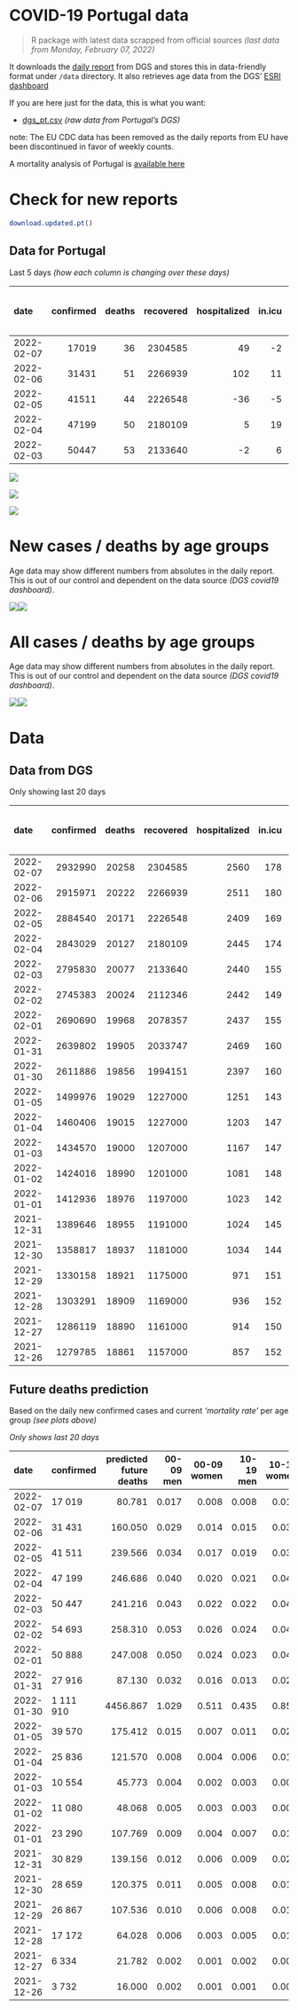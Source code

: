 COVID-19 Portugal data
================

> R package with latest data scrapped from official sources *(last data
> from Monday, February 07, 2022)*

It downloads the [daily
report](https://covid19.min-saude.pt/relatorio-de-situacao/) from DGS
and stores this in data-friendly format under `/data` directory. It also
retrieves age data from the DGS’ [ESRI
dashboard](https://covid19.min-saude.pt/ponto-de-situacao-atual-em-portugal/)

If you are here just for the data, this is what you want:

-   [dgs\_pt.csv](raw/master/data/dgs_pt.csv) *(raw data from Portugal’s
    DGS)*

note: The EU CDC data has been removed as the daily reports from EU have
been discontinued in favor of weekly counts.

A mortality analysis of Portugal is [available
here](https://averissimo.github.io/covid19-analysis/mortality.html)

# Check for new reports

``` r
download.updated.pt()
```

## Data for Portugal

Last 5 days *(how each column is changing over these days)*

| date       | confirmed | deaths | recovered | hospitalized | in.icu | first vaccine | second vaccine | confirmed m 00-09 | confirmed w 00-09 | confirmed m 10-19 | confirmed w 10-19 | confirmed m 20-29 | confirmed w 20-29 | confirmed m 30-39 | confirmed w 30-39 | confirmed m 40-49 | confirmed w 40-49 | confirmed m 50-59 | confirmed w 50-59 | confirmed m 60-69 | confirmed w 60-69 | confirmed m 70-79 | confirmed w 70-79 | confirmed m 80+ | confirmed w 80+ | death m 00-09 | death w 00-09 | death m 10-19 | death w 10-19 | death m 20-29 | death w 20-29 | death m 30-39 | death w 30-39 | death m 40-49 | death w 40-49 | death m 50-59 | death w 50-59 | death m 60-69 | death w 60-69 | death m 70-79 | death w 70-79 | death m 80+ | death w 80+ | contacts |
|:-----------|----------:|-------:|----------:|-------------:|-------:|--------------:|---------------:|------------------:|------------------:|------------------:|------------------:|------------------:|------------------:|------------------:|------------------:|------------------:|------------------:|------------------:|------------------:|------------------:|------------------:|------------------:|------------------:|----------------:|----------------:|--------------:|--------------:|--------------:|--------------:|--------------:|--------------:|--------------:|--------------:|--------------:|--------------:|--------------:|--------------:|--------------:|--------------:|--------------:|--------------:|------------:|------------:|---------:|
| 2022-02-07 |     17019 |     36 |   2304585 |           49 |     -2 |            NA |             NA |              1319 |              1221 |              1549 |              1440 |              1007 |              1227 |              1185 |              1580 |              1288 |              1722 |               673 |               891 |               401 |               526 |               243 |               293 |             171 |             259 |             0 |             0 |             0 |             0 |             0 |             0 |             0 |             0 |             0 |             0 |             1 |             0 |             4 |             2 |             3 |             3 |          12 |          11 |     1092 |
| 2022-02-06 |     31431 |     51 |   2266939 |          102 |     11 |            NA |             NA |              2225 |              2088 |              2850 |              2818 |              1952 |              2374 |              2306 |              2874 |              2357 |              3079 |              1223 |              1574 |               746 |               949 |               531 |               619 |             310 |             544 |             0 |             0 |             0 |             0 |             0 |             0 |             0 |             0 |             2 |             1 |             0 |             1 |             2 |             1 |             8 |             6 |           7 |          23 |    -1264 |
| 2022-02-05 |     41511 |     44 |   2226548 |          -36 |     -5 |            NA |             NA |              2612 |              2517 |              3635 |              3601 |              2778 |              3073 |              2988 |              3807 |              3094 |              4142 |              1648 |              2224 |              1085 |              1366 |               783 |               826 |             485 |             832 |             0 |             0 |             0 |             0 |             0 |             0 |             0 |             0 |             2 |             0 |             2 |             0 |             1 |             0 |             7 |             5 |           7 |          20 |     5359 |
| 2022-02-04 |     47199 |     50 |   2180109 |            5 |     19 |            NA |             NA |              3078 |              2995 |              4032 |              3949 |              3137 |              3622 |              3526 |              4454 |              3655 |              4741 |              1800 |              2391 |              1173 |              1488 |               781 |              1008 |             469 |             855 |             0 |             0 |             0 |             0 |             0 |             0 |             0 |             0 |             0 |             1 |             2 |             1 |             3 |             3 |             7 |             2 |          14 |          17 |     7285 |
| 2022-02-03 |     50447 |     53 |   2133640 |           -2 |      6 |            NA |             NA |              3296 |              3207 |              4319 |              4236 |              3268 |              3889 |              3838 |              4875 |              4116 |              5210 |              1878 |              2511 |              1181 |              1575 |               837 |               913 |             451 |             809 |             0 |             0 |             0 |             0 |             0 |             0 |             0 |             0 |             1 |             0 |             0 |             0 |             4 |             1 |             7 |             4 |          17 |          19 |     7365 |

![](README_files/figure-gfm/totals-1.svg)<!-- -->

![](README_files/figure-gfm/differential-1.svg)<!-- -->

![](README_files/figure-gfm/differential_7days-1.svg)<!-- -->

# New cases / deaths by age groups

Age data may show different numbers from absolutes in the daily report.
This is out of our control and dependent on the data source *(DGS
covid19 dashboard)*.

![](README_files/figure-gfm/new_cases_deaths-1.svg)<!-- -->![](README_files/figure-gfm/new_cases_deaths-2.svg)<!-- -->

# All cases / deaths by age groups

Age data may show different numbers from absolutes in the daily report.
This is out of our control and dependent on the data source *(DGS
covid19 dashboard)*.

![](README_files/figure-gfm/total_cases_deaths-1.svg)<!-- -->![](README_files/figure-gfm/total_cases_deaths-2.svg)<!-- -->

# Data

## Data from DGS

Only showing last 20 days

| date       | confirmed | deaths | recovered | hospitalized | in.icu | confirmed m 00-09 | confirmed w 00-09 | confirmed m 10-19 | confirmed w 10-19 | confirmed m 20-29 | confirmed w 20-29 | confirmed m 30-39 | confirmed w 30-39 | confirmed m 40-49 | confirmed w 40-49 | confirmed m 50-59 | confirmed w 50-59 | confirmed m 60-69 | confirmed w 60-69 | confirmed m 70-79 | confirmed w 70-79 | confirmed m 80+ | confirmed w 80+ | death m 00-09 | death w 00-09 | death m 10-19 | death w 10-19 | death m 20-29 | death w 20-29 | death m 30-39 | death w 30-39 | death m 40-49 | death w 40-49 | death m 50-59 | death w 50-59 | death m 60-69 | death w 60-69 | death m 70-79 | death w 70-79 | death m 80+ | death w 80+ | first vaccine | second vaccine | contacts |
|:-----------|----------:|-------:|----------:|-------------:|-------:|------------------:|------------------:|------------------:|------------------:|------------------:|------------------:|------------------:|------------------:|------------------:|------------------:|------------------:|------------------:|------------------:|------------------:|------------------:|------------------:|----------------:|----------------:|--------------:|--------------:|--------------:|--------------:|--------------:|--------------:|--------------:|--------------:|--------------:|--------------:|--------------:|--------------:|--------------:|--------------:|--------------:|--------------:|------------:|------------:|--------------:|---------------:|---------:|
| 2022-02-07 |   2932990 |  20258 |   2304585 |         2560 |    178 |            154182 |            147287 |            192606 |            190423 |            219515 |            233951 |            214358 |            252363 |            229776 |            283487 |            160745 |            194978 |            100929 |            114633 |             59038 |             67111 |           39959 |           75001 |             2 |             1 |             1 |             2 |            10 |             8 |            32 |            22 |           127 |            84 |           420 |           181 |          1285 |           574 |          2731 |          1662 |        6044 |        7072 |            NA |             NA |   665534 |
| 2022-02-06 |   2915971 |  20222 |   2266939 |         2511 |    180 |            152863 |            146066 |            191057 |            188983 |            218508 |            232724 |            213173 |            250783 |            228488 |            281765 |            160072 |            194087 |            100528 |            114107 |             58795 |             66818 |           39788 |           74742 |             2 |             1 |             1 |             2 |            10 |             8 |            32 |            22 |           127 |            84 |           419 |           181 |          1281 |           572 |          2728 |          1659 |        6032 |        7061 |            NA |             NA |   664442 |
| 2022-02-05 |   2884540 |  20171 |   2226548 |         2409 |    169 |            150638 |            143978 |            188207 |            186165 |            216556 |            230350 |            210867 |            247909 |            226131 |            278686 |            158849 |            192513 |             99782 |            113158 |             58264 |             66199 |           39478 |           74198 |             2 |             1 |             1 |             2 |            10 |             8 |            32 |            22 |           125 |            83 |           419 |           180 |          1279 |           571 |          2720 |          1653 |        6025 |        7038 |            NA |             NA |   665706 |
| 2022-02-04 |   2843029 |  20127 |   2180109 |         2445 |    174 |            148026 |            141461 |            184572 |            182564 |            213778 |            227277 |            207879 |            244102 |            223037 |            274544 |            157201 |            190289 |             98697 |            111792 |             57481 |             65373 |           38993 |           73366 |             2 |             1 |             1 |             2 |            10 |             8 |            32 |            22 |           123 |            83 |           417 |           180 |          1278 |           571 |          2713 |          1648 |        6018 |        7018 |            NA |             NA |   660347 |
| 2022-02-03 |   2795830 |  20077 |   2133640 |         2440 |    155 |            144948 |            138466 |            180540 |            178615 |            210641 |            223655 |            204353 |            239648 |            219382 |            269803 |            155401 |            187898 |             97524 |            110304 |             56700 |             64365 |           38524 |           72511 |             2 |             1 |             1 |             2 |            10 |             8 |            32 |            22 |           123 |            82 |           415 |           179 |          1275 |           568 |          2706 |          1646 |        6004 |        7001 |            NA |             NA |   653062 |
| 2022-02-02 |   2745383 |  20024 |   2112346 |         2442 |    149 |            141652 |            135259 |            176221 |            174379 |            207373 |            219766 |            200515 |            234773 |            215266 |            264593 |            153523 |            185387 |             96343 |            108729 |             55863 |             63452 |           38073 |           71702 |             2 |             1 |             1 |             2 |            10 |             8 |            32 |            22 |           122 |            82 |           415 |           179 |          1271 |           567 |          2699 |          1642 |        5987 |        6982 |            NA |             NA |   645697 |
| 2022-02-01 |   2690690 |  19968 |   2078357 |         2437 |    155 |            137596 |            131371 |            171512 |            169799 |            204150 |            215760 |            196469 |            229443 |            210926 |            258855 |            151469 |            182744 |             95118 |            107084 |             54983 |             62532 |           37588 |           70809 |             2 |             1 |             1 |             2 |            10 |             8 |            32 |            22 |           121 |            81 |           415 |           179 |          1268 |           566 |          2692 |          1639 |        5964 |        6965 |            NA |             NA |   639307 |
| 2022-01-31 |   2639802 |  19905 |   2033747 |         2469 |    160 |            133778 |            127785 |            167092 |            165568 |            201377 |            212265 |            192852 |            224454 |            206874 |            253595 |            149451 |            180133 |             93872 |            105455 |             54125 |             61558 |           37115 |           70016 |             2 |             1 |             1 |             2 |            10 |             8 |            32 |            22 |           121 |            81 |           415 |           178 |          1265 |           565 |          2683 |          1634 |        5948 |        6937 |            NA |             NA |   633177 |
| 2022-01-30 |   2611886 |  19856 |   1994151 |         2397 |    160 |            131286 |            125484 |            164678 |            163186 |            199752 |            210368 |            190759 |            221715 |            204516 |            250647 |            148374 |            178917 |             93326 |            104703 |             53833 |             61195 |           36955 |           69774 |             2 |             1 |             1 |             2 |            10 |             8 |            32 |            21 |           121 |            81 |           414 |           177 |          1264 |           565 |          2679 |          1631 |        5928 |        6919 |            NA |             NA |   624599 |
| 2022-01-05 |   1499976 |  19029 |   1227000 |         1251 |    143 |             51988 |             50259 |             80876 |             81649 |            125155 |            126917 |            108365 |            118850 |            112433 |            135543 |             92329 |            112344 |             64308 |             70382 |             38308 |             43073 |           29115 |           56632 |             2 |             1 |             1 |             2 |             8 |             5 |            28 |            21 |           117 |            75 |           391 |           165 |          1219 |           535 |          2564 |          1566 |        5673 |        6656 |            NA |             NA |       NA |
| 2022-01-04 |   1460406 |  19015 |   1227000 |         1203 |    147 |             50800 |             49178 |             78833 |             79383 |            121498 |            122986 |            105064 |            115353 |            108960 |            131579 |             89512 |            109219 |             62880 |             68761 |             37677 |             42346 |           28822 |           56175 |             2 |             1 |             1 |             2 |             8 |             5 |            28 |            21 |           117 |            75 |           390 |           165 |          1215 |           535 |          2561 |          1565 |        5670 |        6654 |            NA |             NA |       NA |
| 2022-01-03 |   1434570 |  19000 |   1207000 |         1167 |    147 |             50170 |             48583 |             77617 |             77973 |            119014 |            120458 |            102924 |            113126 |            106666 |            128895 |             87576 |            107175 |             61856 |             67665 |             37251 |             41873 |           28610 |           55859 |             2 |             1 |             1 |             2 |             8 |             5 |            28 |            21 |           117 |            75 |           389 |           164 |          1214 |           535 |          2557 |          1562 |        5667 |        6652 |            NA |             NA |       NA |
| 2022-01-02 |   1424016 |  18990 |   1201000 |         1081 |    148 |             49831 |             48248 |             77095 |             77422 |            118101 |            119417 |            102000 |            112174 |            105738 |            127811 |             86817 |            106323 |             61475 |             67256 |             37107 |             41702 |           28532 |           55729 |             2 |             1 |             1 |             2 |             8 |             5 |            28 |            21 |           117 |            75 |           389 |           164 |          1213 |           535 |          2556 |          1560 |        5663 |        6650 |            NA |             NA |       NA |
| 2022-01-01 |   1412936 |  18976 |   1197000 |         1023 |    142 |             49464 |             47860 |             76501 |             76779 |            117155 |            118336 |            101109 |            111159 |            104821 |            126655 |             86042 |            105454 |             61070 |             66817 |             36953 |             41480 |           28460 |           55589 |             2 |             1 |             1 |             2 |             8 |             5 |            28 |            21 |           117 |            75 |           389 |           163 |          1213 |           535 |          2552 |          1559 |        5659 |        6646 |            NA |             NA |       NA |
| 2021-12-31 |   1389646 |  18955 |   1191000 |         1024 |    145 |             48735 |             47202 |             75187 |             75381 |            115010 |            116121 |             99190 |            109112 |            102877 |            124323 |             84444 |            103597 |             60235 |             65887 |             36585 |             41018 |           28287 |           55276 |             2 |             1 |             1 |             2 |             8 |             5 |            27 |            21 |           117 |            75 |           388 |           163 |          1209 |           534 |          2547 |          1557 |        5657 |        6641 |            NA |             NA |       NA |
| 2021-12-30 |   1358817 |  18937 |   1181000 |         1034 |    144 |             47830 |             46310 |             73467 |             73495 |            112090 |            113036 |             96661 |            106369 |            100289 |            121220 |             82462 |            101239 |             59173 |             64625 |             36082 |             40391 |           28063 |           54894 |             2 |             1 |             1 |             2 |             8 |             5 |            27 |            21 |           117 |            74 |           388 |           163 |          1208 |           534 |          2545 |          1553 |        5650 |        6638 |            NA |             NA |       NA |
| 2021-12-29 |   1330158 |  18921 |   1175000 |          971 |    151 |             47019 |             45541 |             71874 |             71736 |            109246 |            110145 |             94312 |            103959 |             97954 |            118272 |             80531 |             98948 |             58125 |             63443 |             35654 |             39868 |           27879 |           54572 |             2 |             1 |             1 |             2 |             8 |             5 |            27 |            21 |           117 |            74 |           386 |           163 |          1208 |           534 |          2542 |          1551 |        5644 |        6635 |            NA |             NA |       NA |
| 2021-12-28 |   1303291 |  18909 |   1169000 |          936 |    152 |             46253 |             44693 |             70362 |             70087 |            106635 |            107386 |             92158 |            101543 |             95693 |            115474 |             78777 |             96918 |             57168 |             62406 |             35264 |             39416 |           27700 |           54312 |             2 |             1 |             1 |             2 |             8 |             5 |            27 |            21 |           117 |            74 |           386 |           163 |          1206 |           534 |          2541 |          1548 |        5642 |        6631 |            NA |             NA |       NA |
| 2021-12-27 |   1286119 |  18890 |   1161000 |          914 |    150 |             45827 |             44279 |             69467 |             69110 |            104835 |            105556 |             90756 |            100018 |             94182 |            113705 |             77590 |             95573 |             56530 |             61740 |             35037 |             39174 |           27593 |           54167 |             2 |             1 |             1 |             2 |             8 |             5 |            27 |            21 |           117 |            74 |           386 |           162 |          1202 |           532 |          2538 |          1547 |        5639 |        6626 |            NA |             NA |       NA |
| 2021-12-26 |   1279785 |  18861 |   1157000 |          857 |    152 |             45638 |             44084 |             69142 |             68680 |            104131 |            104803 |             90179 |             99478 |             93617 |            113086 |             77226 |             95175 |             56331 |             61519 |             34967 |             39102 |           27552 |           54115 |             2 |             1 |             1 |             2 |             8 |             5 |            27 |            21 |           117 |            74 |           385 |           162 |          1200 |           532 |          2535 |          1546 |        5632 |        6624 |            NA |             NA |       NA |

## Future deaths prediction

Based on the daily new confirmed cases and current *‘mortality rate’*
per age group *(see plots above)*

*Only shows last 20 days*

| date       | confirmed | predicted future deaths | 00-09 men | 00-09 women | 10-19 men | 10-19 women | 20-29 men | 20-29 women | 30-39 men | 30-39 women | 40-49 men | 40-49 women | 50-59 men | 50-59 women | 60-69 men | 60-69 women | 70-79 men | 70-79 women |  80+ men | 80+ women |
|:-----------|:----------|------------------------:|----------:|------------:|----------:|------------:|----------:|------------:|----------:|------------:|----------:|------------:|----------:|------------:|----------:|------------:|----------:|------------:|---------:|----------:|
| 2022-02-07 | 17 019    |                  80.781 |     0.017 |       0.008 |     0.008 |       0.015 |     0.046 |       0.042 |     0.177 |       0.138 |     0.712 |       0.510 |     1.758 |       0.827 |     5.105 |       2.634 |    11.241 |       7.256 |   25.865 |    24.422 |
| 2022-02-06 | 31 431    |                 160.050 |     0.029 |       0.014 |     0.015 |       0.030 |     0.089 |       0.081 |     0.344 |       0.251 |     1.303 |       0.912 |     3.195 |       1.461 |     9.498 |       4.752 |    24.563 |      15.329 |   46.889 |    51.295 |
| 2022-02-05 | 41 511    |                 239.566 |     0.034 |       0.017 |     0.019 |       0.038 |     0.127 |       0.105 |     0.446 |       0.332 |     1.710 |       1.227 |     4.306 |       2.065 |    13.814 |       6.840 |    36.220 |      20.456 |   73.359 |    78.451 |
| 2022-02-04 | 47 199    |                 246.686 |     0.040 |       0.020 |     0.021 |       0.041 |     0.143 |       0.124 |     0.526 |       0.388 |     2.020 |       1.405 |     4.703 |       2.220 |    14.934 |       7.451 |    36.128 |      24.963 |   70.939 |    80.620 |
| 2022-02-03 | 50 447    |                 241.216 |     0.043 |       0.022 |     0.022 |       0.044 |     0.149 |       0.133 |     0.573 |       0.425 |     2.275 |       1.544 |     4.907 |       2.331 |    15.036 |       7.886 |    38.718 |      22.610 |   68.216 |    76.282 |
| 2022-02-02 | 54 693    |                 258.310 |     0.053 |       0.026 |     0.024 |       0.048 |     0.147 |       0.137 |     0.604 |       0.465 |     2.399 |       1.700 |     5.367 |       2.454 |    15.596 |       8.237 |    40.707 |      22.784 |   73.359 |    84.203 |
| 2022-02-01 | 50 888    |                 247.008 |     0.050 |       0.024 |     0.023 |       0.044 |     0.126 |       0.120 |     0.540 |       0.435 |     2.240 |       1.559 |     5.273 |       2.424 |    15.864 |       8.157 |    39.690 |      24.121 |   71.544 |    74.774 |
| 2022-01-31 | 27 916    |                  87.130 |     0.032 |       0.016 |     0.013 |       0.025 |     0.074 |       0.065 |     0.312 |       0.239 |     1.303 |       0.874 |     2.814 |       1.129 |     6.952 |       3.765 |    13.507 |       8.990 |   24.201 |    22.819 |
| 2022-01-30 | 1 111 910 |                4456.867 |     1.029 |       0.511 |     0.435 |       0.856 |     3.398 |       2.854 |    12.300 |       8.967 |    50.895 |      34.106 |   146.436 |      61.800 |   369.449 |     171.855 |   718.161 |     448.790 | 1185.839 |  1239.186 |
| 2022-01-05 | 39 570    |                 175.412 |     0.015 |       0.007 |     0.011 |       0.024 |     0.167 |       0.134 |     0.493 |       0.305 |     1.920 |       1.175 |     7.360 |       2.901 |    18.181 |       8.117 |    29.189 |      18.004 |   44.318 |    43.091 |
| 2022-01-04 | 25 836    |                 121.570 |     0.008 |       0.004 |     0.006 |       0.015 |     0.113 |       0.086 |     0.319 |       0.194 |     1.268 |       0.795 |     5.058 |       1.897 |    13.037 |       5.488 |    19.706 |      11.714 |   32.066 |    29.796 |
| 2022-01-03 | 10 554    |                  45.773 |     0.004 |       0.002 |     0.003 |       0.006 |     0.042 |       0.036 |     0.138 |       0.083 |     0.513 |       0.321 |     1.983 |       0.791 |     4.851 |       2.048 |     6.661 |       4.235 |   11.798 |    12.258 |
| 2022-01-02 | 11 080    |                  48.068 |     0.005 |       0.003 |     0.003 |       0.007 |     0.043 |       0.037 |     0.133 |       0.088 |     0.507 |       0.343 |     2.025 |       0.807 |     5.156 |       2.198 |     7.124 |       5.498 |   10.890 |    13.201 |
| 2022-01-01 | 23 290    |                 107.769 |     0.009 |       0.004 |     0.007 |       0.015 |     0.098 |       0.076 |     0.286 |       0.178 |     1.074 |       0.691 |     4.175 |       1.724 |    10.631 |       4.657 |    17.023 |      11.441 |   26.167 |    29.513 |
| 2021-12-31 | 30 829    |                 139.156 |     0.012 |       0.006 |     0.009 |       0.020 |     0.133 |       0.105 |     0.378 |       0.239 |     1.430 |       0.919 |     5.179 |       2.189 |    13.521 |       6.319 |    23.268 |      15.528 |   33.881 |    36.020 |
| 2021-12-30 | 28 659    |                 120.375 |     0.011 |       0.005 |     0.008 |       0.018 |     0.130 |       0.099 |     0.351 |       0.210 |     1.291 |       0.874 |     5.045 |       2.127 |    13.343 |       5.919 |    19.799 |      12.952 |   27.831 |    30.362 |
| 2021-12-29 | 26 867    |                 107.536 |     0.010 |       0.006 |     0.008 |       0.017 |     0.119 |       0.094 |     0.322 |       0.211 |     1.250 |       0.829 |     4.583 |       1.884 |    12.184 |       5.193 |    18.041 |      11.194 |   27.075 |    24.516 |
| 2021-12-28 | 17 172    |                  64.028 |     0.006 |       0.003 |     0.005 |       0.010 |     0.082 |       0.063 |     0.209 |       0.133 |     0.835 |       0.524 |     3.101 |       1.249 |     8.123 |       3.335 |    10.501 |       5.993 |   16.184 |    13.672 |
| 2021-12-27 | 6 334     |                  21.782 |     0.002 |       0.001 |     0.002 |       0.005 |     0.032 |       0.026 |     0.086 |       0.047 |     0.312 |       0.183 |     0.951 |       0.369 |     2.534 |       1.107 |     3.238 |       1.783 |    6.201 |     4.903 |
| 2021-12-26 | 3 732     |                  16.000 |     0.002 |       0.001 |     0.001 |       0.002 |     0.018 |       0.016 |     0.049 |       0.028 |     0.168 |       0.098 |     0.635 |       0.207 |     1.617 |       0.551 |     2.220 |       1.040 |    4.538 |     4.809 |
